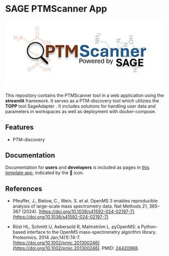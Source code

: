 # SAGE PTMScanner App 

[![Open Template!](/assets/SagePTMScanner.png)](https://abi-services.cs.uni-tuebingen.de/streamlit-template/)

This repository contains the PTMScanner tool in a web application using the **streamlit** framework. It serves as a PTM-discovery tool which utilizies the **TOPP** tool SageAdapter . It includes solutions for handling user data and parameters in workspaces as well as deployment with docker-compose.

## Features

- PTM-discovery 

## Documentation

Documentation for **users** and **developers** is included as pages in [this template app](https://abi-services.cs.uni-tuebingen.de/streamlit-template/), indicated by the 📖 icon.

## References

- Pfeuffer, J., Bielow, C., Wein, S. et al. OpenMS 3 enables reproducible analysis of large-scale mass spectrometry data. Nat Methods 21, 365–367 (2024). [https://doi.org/10.1038/s41592-024-02197-7](https://doi.org/10.1038/s41592-024-02197-7)

- Röst HL, Schmitt U, Aebersold R, Malmström L. pyOpenMS: a Python-based interface to the OpenMS mass-spectrometry algorithm library. Proteomics. 2014 Jan;14(1):74-7. [https://doi.org/10.1002/pmic.201300246](https://doi.org/10.1002/pmic.201300246). PMID: [24420968](https://pubmed.ncbi.nlm.nih.gov/24420968/).


